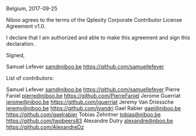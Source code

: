 Belgium, 2017-09-25

Niboo agrees to the terms of the Qplexity Corporate Contributor License
Agreement v1.0.

I declare that I am authorized and able to make this agreement and sign this
declaration.

Signed,

Samuel Lefever sam@niboo.be https://github.com/samuellefever

List of contributors:

Samuel Lefever sam@niboo.be https://github.com/samuellefever
Pierre Faniel pierre@niboo.be https://github.com/PierreFaniel
Jerome Guerriat jerome@niboo.be https://github.com/jguerriat
Jeremy Van Driessche jeremy@niboo.be https://github.com/jvandri
Gael Rabier gael@niboo.be https://github.com/gaelrabier
Tobias Zehntner tobias@niboo.be https://github.com/twobeers83
Alexandre Dutry alexandre@nboo.be https://github.com/AlexandreDz
